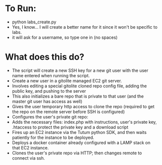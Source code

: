 # To Run:
 * python labs_create.py 
  * Yes, I know... I will create a better name for it since it won't be specific to labs.
 * it will ask for a username, so type one in (no spaces)

# What does this do?
 * The script will create a new SSH key for a new git user with the user name entered when running the script.
 * Create a new user in a gitolite managed EC2 git server.
  * Involves editing a special gitolite cloned repo config file, adding the public key, and pushing to the server
  * This also initializes a bare repo that is private to that user (and the master git user has access as well)
 * Gives the user temporary http access to clone the repo (required to get the repo on the remote server before SSH is configured)
 * Configures the user's private git repo:
  * Adds the necessary files: index.php with instructions, user's private key, .htaccess to protect the private key and a download script
 * Fires up an EC2 instance via the Tutum python SDK, and then waits patiently for the instance to be deployed.
 * Deploys a docker container already configured with a LAMP stack on that EC2 instance.
 * Clones the user's private repo via HTTP; then changes remote to connect via ssh.

